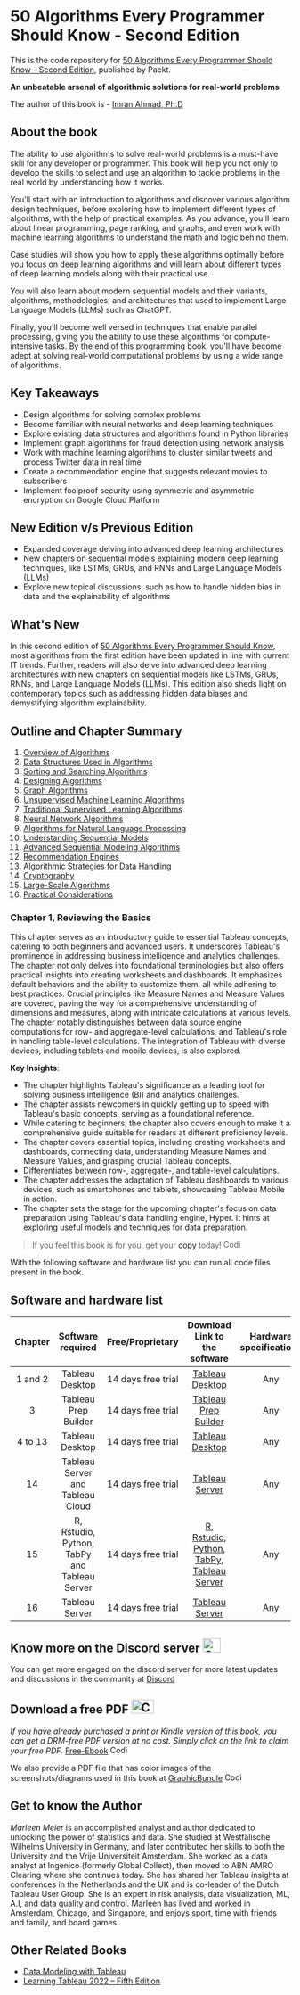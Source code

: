 # 50 Algorithms Every Programmer Should Know - Second Edition
This is the code repository for [50 Algorithms Every Programmer Should Know - Second Edition](https://www.packtpub.com/product/50-algorithms-every-programmer-should-know-ndash-second-edition-second-edition/9781803247762), published by Packt.

**An unbeatable arsenal of algorithmic solutions for real-world problems**

The author of this book is - [Imran Ahmad, Ph.D](https://www.linkedin.com/in/cloudanum/)


## About the book
The ability to use algorithms to solve real-world problems is a must-have skill for any developer or programmer. This book will help you not only to develop the skills to select and use an algorithm to tackle problems in the real world by understanding how it works.

You'll start with an introduction to algorithms and discover various algorithm design techniques, before exploring how to implement different types of algorithms, with the help of practical examples. As you advance, you'll learn about linear programming, page ranking, and graphs, and even work with machine learning algorithms to understand the math and logic behind them.

Case studies will show you how to apply these algorithms optimally before you focus on deep learning algorithms and will learn about different types of deep learning models along with their practical use.

You will also learn about modern sequential models and their variants, algorithms, methodologies, and architectures that used to implement Large Language Models (LLMs) such as ChatGPT.

Finally, you'll become well versed in techniques that enable parallel processing, giving you the ability to use these algorithms for compute-intensive tasks.
By the end of this programming book, you'll have become adept at solving real-world computational problems by using a wide range of algorithms.


## Key Takeaways
- Design algorithms for solving complex problems
- Become familiar with neural networks and deep learning techniques
- Explore existing data structures and algorithms found in Python libraries
- Implement graph algorithms for fraud detection using network analysis
- Work with machine learning algorithms to cluster similar tweets and process Twitter data in real time
- Create a recommendation engine that suggests relevant movies to subscribers
- Implement foolproof security using symmetric and asymmetric encryption on Google Cloud Platform

## New Edition v/s Previous Edition
- Expanded coverage delving into advanced deep learning architectures
- New chapters on sequential models explaining modern deep learning techniques, like LSTMs, GRUs, and RNNs and Large Language Models (LLMs)
- Explore new topical discussions, such as how to handle hidden bias in data and the explainability of algorithms




## What's New
In this second edition of [50 Algorithms Every Programmer Should Know](https://www.packtpub.com/product/50-algorithms-every-programmer-should-know-ndash-second-edition-second-edition/9781803247762), most algorithms from the first edition have been updated in line with current IT trends. Further, readers will also delve into advanced deep learning architectures with new chapters on sequential models like LSTMs, GRUs, RNNs, and Large Language Models (LLMs). This edition also sheds light on contemporary topics such as addressing hidden data biases and demystifying algorithm explainability.

## Outline and Chapter Summary
1. [Overview of Algorithms](https://github.com/PacktPublishing/Mastering-Tableau-2023-Fourth-Edition/tree/main/Chapter01)
2. [Data Structures Used in Algorithms](https://github.com/PacktPublishing/Mastering-Tableau-2023-Fourth-Edition/tree/main/Chapter02) 
3. [Sorting and Searching Algorithms](https://github.com/PacktPublishing/Mastering-Tableau-2023-Fourth-Edition/tree/main/Chapter03) 
4. [Designing Algorithms](https://github.com/PacktPublishing/Mastering-Tableau-2023-Fourth-Edition/tree/main/Chapter04) 
5. [Graph Algorithms](https://github.com/PacktPublishing/Mastering-Tableau-2023-Fourth-Edition/tree/main/Chapter05)
6. [Unsupervised Machine Learning Algorithms](https://github.com/PacktPublishing/Mastering-Tableau-2023-Fourth-Edition/tree/main/Chapter06)
7. [Traditional Supervised Learning Algorithms](https://github.com/PacktPublishing/Mastering-Tableau-2023-Fourth-Edition/tree/main/Chapter07)
8. [Neural Network Algorithms](https://github.com/PacktPublishing/Mastering-Tableau-2023-Fourth-Edition/tree/main/Chapter08) 
9. [Algorithms for Natural Language Processing](https://github.com/PacktPublishing/Mastering-Tableau-2023-Fourth-Edition/tree/main/Chapter09)
10. [Understanding Sequential Models](https://github.com/PacktPublishing/Mastering-Tableau-2023-Fourth-Edition/tree/main/Chapter10)
11. [Advanced Sequential Modeling Algorithms](https://github.com/PacktPublishing/Mastering-Tableau-2023-Fourth-Edition/tree/main/Chapter11) 
12. [Recommendation Engines](https://github.com/PacktPublishing/Mastering-Tableau-2023-Fourth-Edition/tree/main/Chapter12) 
13. [Algorithmic Strategies for Data Handling](https://github.com/PacktPublishing/Mastering-Tableau-2023-Fourth-Edition/tree/main/Chapter13)
14. [Cryptography](https://github.com/PacktPublishing/Mastering-Tableau-2023-Fourth-Edition/tree/main/Chapter14)
15. [Large-Scale Algorithms](https://github.com/PacktPublishing/Mastering-Tableau-2023-Fourth-Edition/tree/main/Chapter15) 
16. [Practical Considerations]()

### Chapter 1, Reviewing the Basics
This chapter serves as an introductory guide to essential Tableau concepts, catering to both beginners and advanced users. It underscores Tableau's prominence in addressing business intelligence and analytics challenges. The chapter not only delves into foundational terminologies but also offers practical insights into creating worksheets and dashboards. It emphasizes default behaviors and the ability to customize them, all while adhering to best practices. Crucial principles like Measure Names and Measure Values are covered, paving the way for a comprehensive understanding of dimensions and measures, along with intricate calculations at various levels. The chapter notably distinguishes between data source engine computations for row- and aggregate-level calculations, and Tableau's role in handling table-level calculations. The integration of Tableau with diverse devices, including tablets and mobile devices, is also explored.

**Key Insights**:
- The chapter highlights Tableau's significance as a leading tool for solving business intelligence (BI) and analytics challenges.
- The chapter assists newcomers in quickly getting up to speed with Tableau's basic concepts, serving as a foundational reference.
- While catering to beginners, the chapter also covers enough to make it a comprehensive guide suitable for readers at different proficiency levels.
- The chapter covers essential topics, including creating worksheets and dashboards, connecting data, understanding Measure Names and Measure Values, and grasping crucial Tableau concepts.
- Differentiates between row-, aggregate-, and table-level calculations.
- The chapter addresses the adaptation of Tableau dashboards to various devices, such as smartphones and tablets, showcasing Tableau Mobile in action.
- The chapter sets the stage for the upcoming chapter's focus on data preparation using Tableau's data handling engine, Hyper. It hints at exploring useful models and techniques for data preparation.






> If you feel this book is for you, get your [copy](https://www.amazon.com/Mastering-Tableau-2023-intelligence-techniques/dp/1803233761) today! <img alt="Coding" height="15" width="35"  src="https://media.tenor.com/ex_HDD_k5P8AAAAi/habbo-habbohotel.gif">


With the following software and hardware list you can run all code files present in the book.

## Software and hardware list

| Chapter | Software required   | Free/Proprietary | Download Link to the software    | Hardware specifications    | OS required    |
|:---:  |:---:  |:---: |:---:  |:---:  |:---:  |
| 1 and 2  | Tableau Desktop  | 14 days free trial | [Tableau Desktop](https://www.tableau.com/products/desktop/download) | Any | Windows/macOS |
| 3  | Tableau Prep Builder  | 14 days free trial  |  [Tableau Prep Builder](https://www.tableau.com/products/prep/download) | Any | Windows/macOS |
| 4 to 13  | Tableau Desktop  | 14 days free trial  | [Tableau Desktop](https://www.tableau.com/products/desktop/download) | Any | Windows/macOS |
| 14  | Tableau Server and Tableau Cloud  | 14 days free trial  |  [Tableau Server](https://www.tableau.com/support/releases/server) | Any | Windows/macOS |
| 15  | R, Rstudio, Python, TabPy and Tableau Server  | 14 days free trial  | [R](http://www.r-project.org/), [Rstudio](https://www.rstudio.com/), [Python](https://www.python.org/downloads/), [TabPy](https://pypi.org/project/tabpy/), [Tableau Server](https://www.tableau.com/support/releases/server) | Any | Windows/macOS |
| 16  | Tableau Server  | 14 days free trial | [Tableau Server](https://www.tableau.com/support/releases/server) | Any | Windows/macOS |



## Know more on the Discord server <img alt="Coding" height="25" width="32"  src="https://cliply.co/wp-content/uploads/2021/08/372108630_DISCORD_LOGO_400.gif">
You can get more engaged on the discord server for more latest updates and discussions in the community at [Discord](https://packt.link/tableau)

## Download a free PDF <img alt="Coding" height="25" width="40" src="https://emergency.com.au/wp-content/uploads/2021/03/free.gif">

_If you have already purchased a print or Kindle version of this book, you can get a DRM-free PDF version at no cost. Simply click on the link to claim your free PDF._
[Free-Ebook](https://download.packt.com/free-ebook/9781803233765) <img alt="Coding" height="15" width="35"  src="https://media.tenor.com/ex_HDD_k5P8AAAAi/habbo-habbohotel.gif">

We also provide a PDF file that has color images of the screenshots/diagrams used in this book at [GraphicBundle](https://packt.link/TybKH) <img alt="Coding" height="15" width="35"  src="https://media.tenor.com/ex_HDD_k5P8AAAAi/habbo-habbohotel.gif">


## Get to know the Author
_Marleen Meier_ is an accomplished analyst and author dedicated to unlocking the power of statistics and data. She studied at Westfälische Wilhelms University in Germany, and later contributed her skills to both the University and the Vrije Universiteit Amsterdam. She worked as a data analyst at Ingenico (formerly Global Collect), then moved to ABN AMRO Clearing where she continues today. She has shared her Tableau insights at conferences in the Netherlands and the UK and is co-leader of the Dutch Tableau User Group. She is an expert in risk analysis, data visualization, ML, A.I, and data quality and control. Marleen has lived and worked in Amsterdam, Chicago, and Singapore, and enjoys sport, time with friends and family, and board games

## Other Related Books
- [Data Modeling with Tableau](https://www.packtpub.com/product/data-modeling-with-tableau/9781803248028)
- [Learning Tableau 2022 – Fifth Edition](https://www.packtpub.com/product/learning-tableau-2022-fifth-edition/9781801072328)
